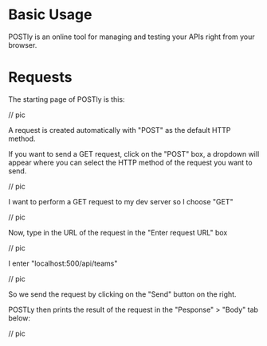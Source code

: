 # Basic Usage

POSTly is an online tool for managing and testing your APIs right from your browser.

# Requests

The starting page of POSTly is this:

// pic

A request is created automatically with "POST" as the default HTTP method.

If you want to send a GET request, click on the "POST" box, a dropdown will appear where you can select the HTTP method of the request you want to send.

// pic

I want to perform a GET request to my dev server so I choose "GET"

// pic

Now, type in the URL of the request in the "Enter request URL" box

// pic


I enter "localhost:500/api/teams"

// pic

So we send the request by clicking on the "Send" button on the right.

POSTLy then prints the result of the request in the "Pesponse" > "Body" tab below:

// pic
